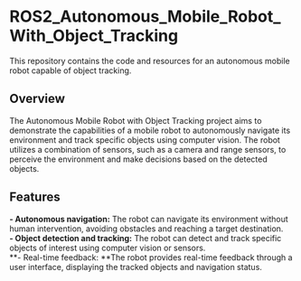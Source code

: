 # ROS2_Autonomous_Mobile_Robot_With_Object_Tracking


This repository contains the code and resources for an autonomous mobile robot capable of object tracking.

## Overview

The Autonomous Mobile Robot with Object Tracking project aims to demonstrate the capabilities of a mobile robot to autonomously navigate its environment and track specific objects using computer vision. The robot utilizes a combination of sensors, such as a camera and range sensors, to perceive the environment and make decisions based on the detected objects.

## Features

**- Autonomous navigation:** The robot can navigate its environment without human intervention, avoiding obstacles and reaching a target destination.  
**- Object detection and tracking:** The robot can detect and track specific objects of interest using computer vision or sensors.  
**- Real-time feedback: **The robot provides real-time feedback through a user interface, displaying the tracked objects and navigation status.  
